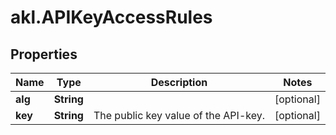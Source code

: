 # akl.APIKeyAccessRules

## Properties

Name | Type | Description | Notes
------------ | ------------- | ------------- | -------------
**alg** | **String** |  | [optional] 
**key** | **String** | The public key value of the API-key. | [optional] 


